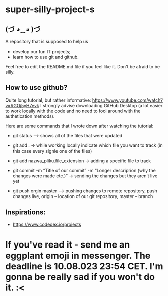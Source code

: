 # super-silly-project-s
## (づ ◕‿◕ )づ
A repository that is supposed to help us
  - develop our fun IT projects;
  - learn how to use git and github.

Feel free to edit the README.md file if you feel like it. Don't be afraid to be silly. 

## How to use github?
Quite long tutorial, but rather informative:
https://www.youtube.com/watch?v=RGOj5yH7evk
I strongly advise downloading GitHub Desktop (a lot easier to work locally with the code and no need to fool around with the authetication methods).

Here are some commands that I wrote down after watching the tutorial:
  - git status           –> shows all of the files that were updated 

  - git add .             -> while working locally indicate which file you want to track (in this case every signle one of the files) 
  
  - git add nazwa_pliku.file_extension -> adding a specific file to track
  
  - git commit –m “Title of our commit” -m “Longer descriprion (why the changes were made etc.)”       -> sending the changes but they aren’t live yet 
  
  - git push orgin master      --> pushing changes to remote repository, push changes live, origin – location of our git repository, master – branch  

## Inspirations:
  - https://www.codedex.io/projects

# If you've read it - send me an eggplant emoji in messenger. The deadline is 10.08.023 23:54 CET. I'm gonna be really sad if you won't do it. :<
